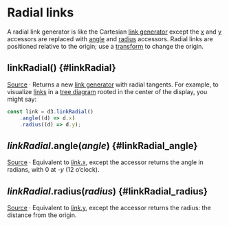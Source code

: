 # Radial links

A radial link generator is like the Cartesian [link generator](./link.md) except the [x](./link.md#link_x) and [y](./link.md#link_y) accessors are replaced with [angle](#linkRadial_angle) and [radius](#linkRadial_radius) accessors. Radial links are positioned relative to the origin; use a [transform](http://www.w3.org/TR/SVG/coords.html#TransformAttribute) to change the origin.

## linkRadial() {#linkRadial}

[Source](https://github.com/d3/d3-shape/blob/main/src/link.js) · Returns a new [link generator](./link.md#_link) with radial tangents. For example, to visualize [links](../d3-hierarchy.md#node_links) in a [tree diagram](../d3-hierarchy.md#tree) rooted in the center of the display, you might say:

```js
const link = d3.linkRadial()
    .angle((d) => d.x)
    .radius((d) => d.y);
```

## *linkRadial*.angle(*angle*) {#linkRadial_angle}

[Source](https://github.com/d3/d3-shape/blob/main/src/link.js) · Equivalent to [*link*.x](./link.md#link_x), except the accessor returns the angle in radians, with 0 at -*y* (12 o’clock).

## *linkRadial*.radius(*radius*) {#linkRadial_radius}

[Source](https://github.com/d3/d3-shape/blob/main/src/link.js) · Equivalent to [*link*.y](./link.md#link_y), except the accessor returns the radius: the distance from the origin.
